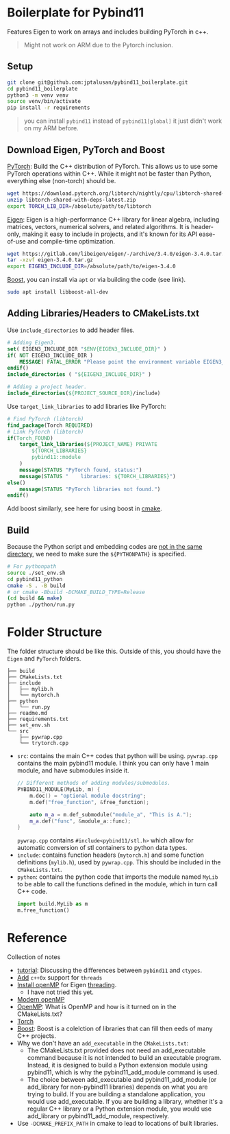 # Boilerplate for Pybind11
Features Eigen to work on arrays and includes building PyTorch in c++.
> Might not work on ARM due to the Pytorch inclusion.

## Setup

```bash
git clone git@github.com:jptalusan/pybind11_boilerplate.git
cd pybind11_boilerplate
python3 -m venv venv
source venv/bin/activate
pip install -r requirements
```
> you can install `pybind11` instead of `pybind11[global]` it just didn't work on my ARM before.

## Download Eigen, PyTorch and Boost
[PyTorch](https://pytorch.org/cppdocs/installing.html): Build the C++ distribution of PyTorch. This allows us to use some PyTorch operations within C++. While it might not be faster than Python, everything else (non-torch) should be.
```bash
wget https://download.pytorch.org/libtorch/nightly/cpu/libtorch-shared-with-deps-latest.zip
unzip libtorch-shared-with-deps-latest.zip
export TORCH_LIB_DIR=/absolute/path/to/libtorch
```

[Eigen](https://eigen.tuxfamily.org/index.php?title=Main_Page): Eigen is a high-performance C++ library for linear algebra, including matrices, vectors, numerical solvers, and related algorithms. It is header-only, making it easy to include in projects, and it's known for its API ease-of-use and compile-time optimization.
```bash
wget https://gitlab.com/libeigen/eigen/-/archive/3.4.0/eigen-3.4.0.tar.gz
tar -xzvf eigen-3.4.0.tar.gz
export EIGEN3_INCLUDE_DIR=/absolute/path/to/eigen-3.4.0
```

[Boost](https://www.boost.org/doc/libs/1_85_0/more/getting_started/unix-variants.html), you can install via `apt` or via building the code (see link). 
```bash
sudo apt install libboost-all-dev
```

## Adding Libraries/Headers to CMakeLists.txt
Use `include_directories` to add header files.
```cmake
# Adding Eigen3.
set( EIGEN3_INCLUDE_DIR "$ENV{EIGEN3_INCLUDE_DIR}" )
if( NOT EIGEN3_INCLUDE_DIR )
    MESSAGE( FATAL_ERROR "Please point the environment variable EIGEN3_INCLUDE_DIR to the include directory of your Eigen3 installation.")
endif()
include_directories ( "${EIGEN3_INCLUDE_DIR}" )

# Adding a project header.
include_directories(${PROJECT_SOURCE_DIR}/include)
```

Use `target_link_libraries` to add libraries like PyTorch:
```cmake
# Find PyTorch (libtorch)
find_package(Torch REQUIRED)
# Link PyTorch (libtorch)
if(Torch_FOUND)
    target_link_libraries(${PROJECT_NAME} PRIVATE 
        ${TORCH_LIBRARIES}
        pybind11::module
    )
    message(STATUS "PyTorch found, status:")
    message(STATUS "    libraries: ${TORCH_LIBRARIES}")
else()
    message(STATUS "PyTorch libraries not found.")
endif()
```

Add boost similarly, see here for using boost in [cmake](https://cmake.org/cmake/help/latest/module/FindBoost.html).


## Build
Because the Python script and embedding codes are [not in the same directory](https://github.com/pybind/pybind11/issues/1719), we need to make sure the `${PYTHONPATH}` is specified.
```bash
# For pythonpath
source ./set_env.sh
cd pybind11_python
cmake -S . -B build 
# or cmake -Bbuild -DCMAKE_BUILD_TYPE=Release 
(cd build && make)
python ./python/run.py
```

# Folder Structure
The folder structure should be like this. Outside of this, you should have the `Eigen` and `PyTorch` folders.
```.
├── build
├── CMakeLists.txt
├── include
│   ├── mylib.h
│   └── mytorch.h
├── python
│   └── run.py
├── readme.md
├── requirements.txt
├── set_env.sh
└── src
    ├── pywrap.cpp
    └── trytorch.cpp
```

* `src`: contains the main C++ codes that python will be using. `pywrap.cpp` contains the main pybind11 module. I think you can only have 1 main module, and have submodules inside it. 
    ```c++
    // Different methods of adding modules/submodules.
    PYBIND11_MODULE(MyLib, m) {
        m.doc() = "optional module docstring";
        m.def("free_function", &free_function);

        auto m_a = m.def_submodule("module_a", "This is A.");
        m_a.def("func", &module_a::func);
    }
    ```
    `pywrap.cpp` contains `#include<pybind11/stl.h>` which allow for automatic conversion of stl containers to python data types.
* `include`: contains function headers (`mytorch.h`) and some function definitions (`mylib.h`), used by `pywrap.cpp`. This should be included in the `CMakeLists.txt`.
* `python`: contains the python code that imports the module named `MyLib` to be able to call the functions defined in the module, which in turn call C++ code.
    ```python
    import build.MyLib as m
    m.free_function()
    ```

# Reference
Collection of notes
* [tutorial](https://www.matecdev.com/posts/cpp-call-from-python.html): Discussing the differences between `pybind11` and `ctypes`.
* [Add](https://stackoverflow.com/questions/12715005/add-c0x-support-in-cmake) `c++0x` support for `threads` 
* [Install openMP](https://www.mathworks.com/help/coder/ug/install-openmp-library-on-macos-platform.html) for Eigen [threading](https://eigen.tuxfamily.org/dox/TopicMultiThreading.html). 
    * I have not tried this yet.
* [Modern openMP](https://cliutils.gitlab.io/modern-cmake/chapters/packages/OpenMP.html)
* [OpenMP](https://askubuntu.com/questions/144352/how-can-i-install-openmp-in-ubuntu): What is OpenMP and how is it turned on in the CMakeLists.txt?
* [Torch](https://pytorch.org/cppdocs/)
* [Boost](https://stackoverflow.com/questions/125580/what-are-the-advantages-of-using-the-c-boost-libraries): Boost is a colelction of libraries that can fill then eeds of many C++ projects.
* Why we don't have an `add_executable` in the `CMakeLists.txt`:
    * The CMakeLists.txt provided does not need an add_executable command because it is not intended to build an executable program. Instead, it is designed to build a Python extension module using pybind11, which is why the pybind11_add_module command is used.
    * The choice between add_executable and pybind11_add_module (or add_library for non-pybind11 libraries) depends on what you are trying to build. If you are building a standalone application, you would use add_executable. If you are building a library, whether it's a regular C++ library or a Python extension module, you would use add_library or pybind11_add_module, respectively.
* Use `-DCMAKE_PREFIX_PATH` in cmake to lead to locations of built libraries.